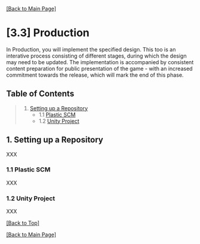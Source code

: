 [[Back to Main Page]](../README.md/#production-guide-for-solo-game-development)

<a name="production"></a>
# [3.3] Production

In Production, you will implement the specified design. This too is an interative process consisting of different stages, during which the design may need to be updated. The implementation is accompanied by consistent content preparation for public presentation of the game - with an increased commitment towards the release, which will mark the end of this phase.

<a name="toc"></a>
## Table of Contents

> 1. [Setting up a Repository](#repository)
>    - 1.1 [Plastic SCM](#plastic-scm)
>    - 1.2 [Unity Project](#unity-project)

<a name="repository"></a>
## 1. Setting up a Repository

XXX

<a name="plastic-scm"></a>
### 1.1 Plastic SCM

XXX

<a name="unity-project"></a>
### 1.2 Unity Project

XXX

[[Back to Top]](#production)

[[Back to Main Page]](../README.md/#production-guide-for-solo-game-development)